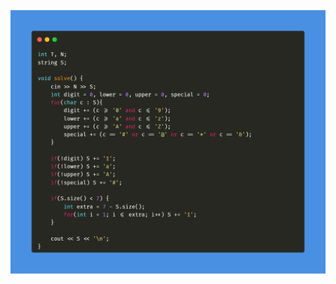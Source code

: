 ![](https://github.com/archishmanghos/code-images/blob/master/Companies/Google/Kickstart-2022-C/A.png)